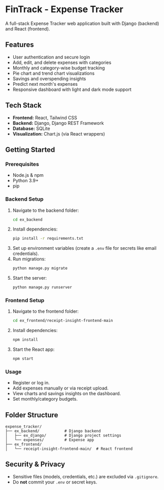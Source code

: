 # FinTrack - Expense Tracker

A full-stack Expense Tracker web application built with Django (backend) and React (frontend).

## Features

- User authentication and secure login
- Add, edit, and delete expenses with categories
- Monthly and category-wise budget tracking
- Pie chart and trend chart visualizations
- Savings and overspending insights
- Predict next month's expenses
- Responsive dashboard with light and dark mode support

## Tech Stack

- **Frontend:** React, Tailwind CSS
- **Backend:** Django, Django REST Framework
- **Database:** SQLite 
- **Visualization:** Chart.js (via React wrappers)


## Getting Started

### Prerequisites

- Node.js & npm
- Python 3.9+
- pip

### Backend Setup

1. Navigate to the backend folder:
   ```sh
   cd ex_backend
   ```
2. Install dependencies:
   ```sh
   pip install -r requirements.txt
   ```
3. Set up environment variables (create a `.env` file for secrets like email credentials).
4. Run migrations:
   ```sh
   python manage.py migrate
   ```
5. Start the server:
   ```sh
   python manage.py runserver
   ```

### Frontend Setup

1. Navigate to the frontend folder:
   ```sh
   cd ex_frontend/receipt-insight-frontend-main
   ```
2. Install dependencies:
   ```sh
   npm install
   ```
3. Start the React app:
   ```sh
   npm start
   ```

### Usage

- Register or log in.
- Add expenses manually or via receipt upload.
- View charts and savings insights on the dashboard.
- Set monthly/category budgets.

## Folder Structure

```
expense_tracker/
├── ex_backend/           # Django backend
│   ├── ex_django/        # Django project settings
│   └── expenses/         # Expense app
├── ex_frontend/
│   └── receipt-insight-frontend-main/  # React frontend
```

## Security & Privacy

- Sensitive files (models, credentials, etc.) are excluded via `.gitignore`.
- Do **not** commit your `.env` or secret keys.



